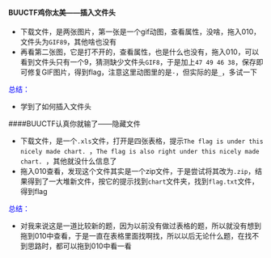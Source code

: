#### BUUCTF鸡你太美——插入文件头

* 下载文件，是两张图片，第一张是一个gif动图，查看属性，没啥，拖入010，文件头为`GIF89`，其他啥也没有
* 再看第二张图，它是打不开的，查看属性，也是什么也没有，拖入010，可以看到文件头只有一个9，猜测缺少文件头`GIF8`，于是加上`47 49 46 38`，保存即可修复GIF图片，得到flag，注意这里动图里的是`-`，但实际的是`_`，多试一下



<font color=blue>总结：</font>

* 学到了如何插入文件头







####BUUCTF认真你就输了——隐藏文件

* 下载文件，是一个`.xls`文件，打开是四张表格，提示`The flag is under this nicely made chart. `，`The flag is also right under this nicely made chart. `，其他就没什么信息了
* 拖入010查看，发现这个文件其实是一个zip文件，于是尝试将其改为`.zip`，结果得到了一大堆新文件，按它的提示找到`chart`文件夹，找到`flag.txt`文件，得到flag



<font color=blue>总结：</font>

* 对我来说这是一道比较新的题，因为以前没有做过表格的题，所以就没有想到拖到010中查看，于是一直在表格里面找啊找，所以以后无论什么题，在找不到思路时，都可以拖到010中看一看

